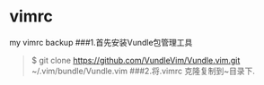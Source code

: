 # vimrc
my vimrc backup
###1.首先安装Vundle包管理工具
>$ git clone https://github.com/VundleVim/Vundle.vim.git ~/.vim/bundle/Vundle.vim
###2.将.vimrc 克隆复制到~目录下.
